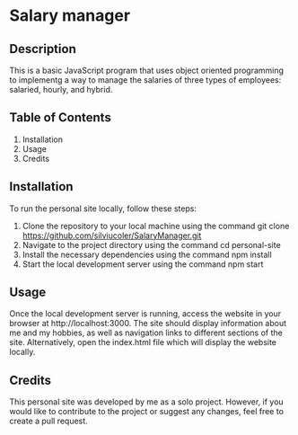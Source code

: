 # Salary manager

## Description

This is a basic JavaScript program that uses object oriented programming to implementg a way to manage the salaries of three types of employees: salaried, hourly, and hybrid.

## Table of Contents

1. Installation
2. Usage
3. Credits

## Installation

To run the personal site locally, follow these steps:

1. Clone the repository to your local machine using the command git clone https://github.com/silviucoler/SalaryManager.git
2. Navigate to the project directory using the command cd personal-site
3. Install the necessary dependencies using the command npm install
4. Start the local development server using the command npm start

## Usage

Once the local development server is running, access the website in your browser at http://localhost:3000. The site should display information about me and my hobbies, as well as navigation links to different sections of the site. Alternatively, open the index.html file which will display the website locally.

## Credits

This personal site was developed by me as a solo project. However, if you would like to contribute to the project or suggest any changes, feel free to create a pull request.
